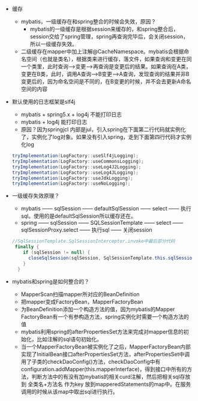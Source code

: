 - 缓存
    - mybatis，一级缓存在和spring整合的时候会失效，原因？
        - mybatis的一级缓存是根据session来缓存的，和spring整合后，session交给了spring管理，spring再查询完毕后，会关闭session，所以一级缓存失效。
    - 二级缓存在mapper中加上注解@CacheNamespace。mybatis会根据命名空间（也就是类名），根据类来进行缓存，落文件，如果查询和变更在同一个类里，此时查询——>变更——>再查询是变更后的结果。如果查询在A类，变更在B类，此时，调用A查询——>B变更——>A查询，发现查询的结果并非B变更后的，因为命名空间是不同的，在B变更的时候，并不会去更新A命名空间的内容
- 默认使用的日志框架是slf4j
    - mybatis + spring5.x + log4j  不能打印日志
    - mybatis + log4j  能打印日志
    - 原因？因为springjcl 内部是jul，引入spring在下面第二行代码就实例化了，实例化了log对象。如果没有引入spring，走到下面第四行代码才实例化log
    ```java
    tryImplementation(LogFactory::useSlf4jLogging);
    tryImplementation(LogFactory::useCommonsLogging);
    tryImplementation(LogFactory::useLog4J2Logging);
    tryImplementation(LogFactory::useLog4JLogging);
    tryImplementation(LogFactory::useJdkLogging);
    tryImplementation(LogFactory::useNoLogging);
    ```
- 一级缓存失效原理？
    - mybatis —— sqlSession —— defaultSqlSession —— select —— 执行sql。使用的是defaultSqlSession所以缓存还在。
    - spring —— sqlSession —— SQLSessionTemplate —— select —— sqlSessionProxy.select —— 执行sql —— 关闭session
    ```java
    //SqlSessionTemplate.SqlSessionInterceptor.invoke中最后部分代码
     finally {
        if (sqlSession != null) {
          closeSqlSession(sqlSession, SqlSessionTemplate.this.sqlSessionFactory);
        }
      }
    ```
    
- mybatis和spring是如何整合的？
    - MapperScan扫描mapper所对应的BeanDefinition
    - 把mapper变成FactoryBean，MapperFactoryBean
    - 为BeanDefinition添加一个构造方法的值，因为mybatis的Mapper FactoryBean有一个有参构造方法，spring实例化时需要一个构造方法的值
    - mybatis利用spring的afterPropertiesSet方法来完成对mapper信息的初始化，比如注解的sql语句初始化。
    - 当一个MapperFactoryBean被实例化了之后，MapperFactoryBean内部实现了InitialBean接口afterPropertiesSet方法，afterPropertiesSet中调用了子类的checkDaoConfig()方法，checkDaoConfig中有configuration.addMapper(this.mapperInterface)，得到接口中所有的方法，判断方法中的有没有加mybatis的相关curd注解，然后把相关sql存放到 全类名+方法名 作为key 放到mapperedStatements的map中。在服务调用的时候从该map中取出sql进行执行。
    
    
    
    
    
    